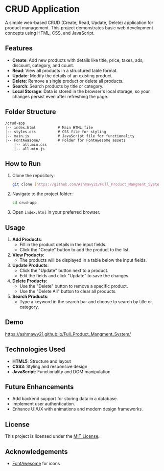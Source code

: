 
# CRUD Application

A simple web-based CRUD (Create, Read, Update, Delete) application for product management. This project demonstrates basic web development concepts using HTML, CSS, and JavaScript.

## Features

- **Create**: Add new products with details like title, price, taxes, ads, discount, category, and count.
- **Read**: View all products in a structured table format.
- **Update**: Modify the details of an existing product.
- **Delete**: Remove a single product or delete all products.
- **Search**: Search products by title or category.
- **Local Storage**: Data is stored in the browser's local storage, so your changes persist even after refreshing the page.

## Folder Structure

```
/crud-app
|-- index.html          # Main HTML file
|-- styles.css          # CSS file for styling
|-- main.js             # JavaScript file for functionality
|-- FontAwasome/        # Folder for FontAwesome assets
    |-- all.min.css
    |-- all.min.js

```
## How to Run

1. Clone the repository:
   ```bash
   git clone [https://github.com/Ashmawy21/Full_Product_Mangment_System.git]                                                                                            
   ```                                                                                
2. Navigate to the project folder:
   ```bash
   cd crud-app
   ```
3. Open `index.html` in your preferred browser.

## Usage

1. **Add Products**:
   - Fill in the product details in the input fields.
   - Click the "Create" button to add the product to the list.
2. **View Products**:
   - The products will be displayed in a table below the input fields.
3. **Update Products**:
   - Click the "Update" button next to a product.
   - Edit the fields and click "Update" to save the changes.
4. **Delete Products**:
   - Use the "Delete" button to remove a specific product.
   - Use the "Delete All" button to clear all products.
5. **Search Products**:
   - Type a keyword in the search bar and choose to search by title or category.

## Demo

https://ashmawy21.github.io/Full_Product_Mangment_System/                                        
  
## Technologies Used

- **HTML5**: Structure and layout
- **CSS3**: Styling and responsive design
- **JavaScript**: Functionality and DOM manipulation

## Future Enhancements

- Add backend support for storing data in a database.
- Implement user authentication.
- Enhance UI/UX with animations and modern design frameworks.

## License

This project is licensed under the [MIT License](LICENSE).

## Acknowledgements

- [FontAwesome](https://fontawesome.com) for icons
```
